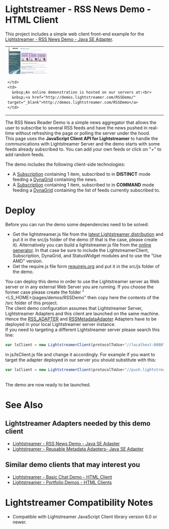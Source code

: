 # Lightstreamer - RSS News Demo - HTML Client #

This project includes a simple web client front-end example for the [Lightstreamer - RSS News Demo - Java SE Adapter](https://github.com/Weswit/Lightstreamer-example-RSS-adapter-java).

<table>
  <tr>
    <td style="text-align: left">
      &nbsp;<a href="http://demos.lightstreamer.com/RSSDemo/" target="_blank"><img src="screen_rss.png"></a>&nbsp;
      
    </td>
    <td>
      &nbsp;An online demonstration is hosted on our servers at:<br>
      &nbsp;<a href="http://demos.lightstreamer.com/RSSDemo/" target="_blank">http://demos.lightstreamer.com/RSSDemo</a>
    </td>
  </tr>
</table>

The RSS News Reader Demo is a simple news aggregator that allows the user to subscribe to several RSS feeds and have the news pushed in real-time without refreshing the page or polling the server under the hood.<br>
This page uses the <b>JavaScript Client API for Lightstreamer</b> to handle the communications with Lightstreamer Server and the demo starts with some feeds already subscribed to. You can add your own feeds or click on "+" to add random feeds.<br>

The demo includes the following client-side technologies:
* A [Subscription](http://www.lightstreamer.com/docs/client_javascript_uni_api/Subscription.html) containing 1 item, subscribed to in <b>DISTINCT</b> mode feeding a [DynaGrid](http://www.lightstreamer.com/docs/client_javascript_uni_api/DynaGrid.html) containing the news.
* A [Subscription](http://www.lightstreamer.com/docs/client_javascript_uni_api/Subscription.html) containing 1 item, subscribed to in <b>COMMAND</b> mode feeding a [DynaGrid](http://www.lightstreamer.com/docs/client_javascript_uni_api/DynaGrid.html) containing the list of feeds currently subscribed to.

# Deploy #

Before you can run the demo some dependencies need to be solved:

-  Get the lightstreamer.js file from the [latest Lightstreamer distribution](http://www.lightstreamer.com/download) 
   and put it in the src/js folder of the demo (if that is the case, please create it). Alternatively you can build a lightstreamer.js file from the 
   [online generator](http://www.lightstreamer.com/distros/Lightstreamer_Allegro-Presto-Vivace_5_1_1_Colosseo_20130305/Lightstreamer/DOCS-SDKs/sdk_client_javascript/tools/generator.html).
   In that case be sure to include the LightstreamerClient, Subscription, DynaGrid, and StatusWidget modules and to use the "Use AMD" version.
-  Get the require.js file form [requirejs.org](http://requirejs.org/docs/download.html) and put it in the src/js folder of the demo.

You can deploy this demo in order to use the Lightstreamer server as Web server or in any external Web Server you are running. 
If you choose the former case please create the folder "<LS_HOME>/pages/demos/RSSDemo" then copy here the contents of the /src folder of this project.<br>
The client demo configuration assumes that Lightstreamer Server, Lightstreamer Adapters and this client are launched on the same machine. Hence the [RSS_ADAPTER](https://github.com/Weswit/Lightstreamer-example-RSS-adapter-java) and [RSSMetadataAdapter](https://github.com/Weswit/Lightstreamer-example-RSS-adapter-java) Adapters have to be deployed in your local Lightstreamer server instance.<br>
If you need to targeting a different Lightstreamer server please search this line:
```js
var lsClient = new LightstreamerClient(protocolToUse+"//localhost:8080","DEMO");
```
in js/lsClient.js file and change it accordingly. For example if you want to target the adapter deployed in our server you should substitute with this:
```js
var lsClient = new LightstreamerClient(protocolToUse+"//push.lightstreamer.com","DEMO");
```
<br>
The demo are now ready to be launched.

# See Also #

## Lightstreamer Adapters needed by this demo client ##

* [Lightstreamer - RSS News Demo - Java SE Adapter](https://github.com/Weswit/Lightstreamer-example-RSS-adapter-java)
* [Lightstreamer - Reusable Metadata Adapters- Java SE Adapter](https://github.com/Weswit/Lightstreamer-example-ReusableMetadata-adapter-java)

## Similar demo clients that may interest you ##

* [Lightstreamer - Basic Chat Demo - HTML Client](https://github.com/Weswit/Lightstreamer-example-Chat-client-javascript)
* [Lightstreamer - Portfolio Demos - HTML Clients](https://github.com/Weswit/Lightstreamer-example-Portfolio-client-javascript)

# Lightstreamer Compatibility Notes #

- Compatible with Lightstreamer JavaScript Client library version 6.0 or newer.
